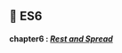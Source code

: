 ## 🎯 ES6
#### chapter6 : [*Rest and Spread*](https://github.com/gay0ung/JS_study/blob/master/ES6/theory/06.REST%20AND%20SPREAD.md)

